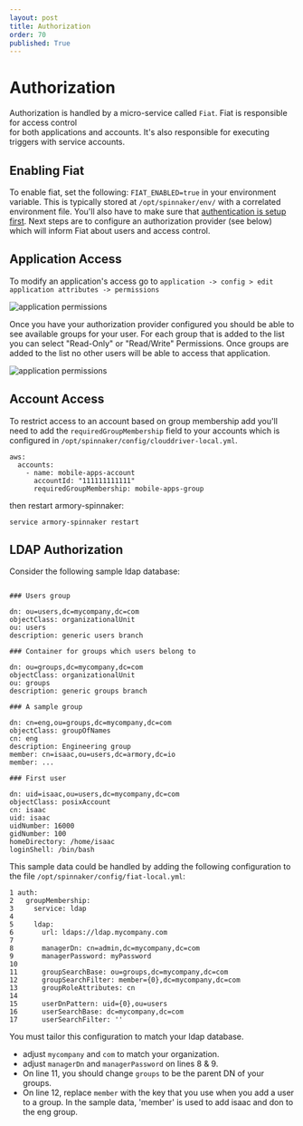 ```yaml
---
layout: post
title: Authorization
order: 70
published: True
---
```


# Authorization
Authorization is handled by a micro-service called `Fiat`.  Fiat is responsible for access control  
for both applications and accounts.  It's also responsible for executing triggers with service accounts.

## Enabling Fiat

To enable fiat, set the following: `FIAT_ENABLED=true` in your environment variable.  This is
typically stored at `/opt/spinnaker/env/` with a correlated environment file.  You'll also have to make sure that [authentication
is setup first](http://docs.armory.io/admin-guides/auth/).  Next steps are to configure an authorization provider (see below) which will inform Fiat
about users and access control.


## Application Access

To modify an application's access go to `application -> config > edit application attributes -> permissions`

![application permissions](https://cl.ly/0Z3j0k1L3Q0m/Image%202017-08-09%20at%2012.34.13%20PM.png)

Once you have your authorization provider configured you should be able to see available groups for your user.  For each group that is added to the list you can select "Read-Only" or "Read/Write" Permissions.  Once groups are added to the list no other users will be able to access that application.  

![application permissions](https://cl.ly/2K3D0V3F170i/Image%202017-08-09%20at%2012.35.25%20PM.png)

## Account Access

To restrict access to an account based on group membership add you'll need to add
the `requiredGroupMembership` field to your accounts which is configured in
`/opt/spinnaker/config/clouddriver-local.yml`.

```
aws:
  accounts:
    - name: mobile-apps-account
      accountId: "111111111111"
      requiredGroupMembership: mobile-apps-group
```

then restart armory-spinnaker:
```
service armory-spinnaker restart
```
## LDAP Authorization

Consider the following sample ldap database:

```

### Users group

dn: ou=users,dc=mycompany,dc=com
objectClass: organizationalUnit
ou: users
description: generic users branch

### Container for groups which users belong to

dn: ou=groups,dc=mycompany,dc=com
objectClass: organizationalUnit
ou: groups
description: generic groups branch

### A sample group

dn: cn=eng,ou=groups,dc=mycompany,dc=com
objectClass: groupOfNames
cn: eng
description: Engineering group
member: cn=isaac,ou=users,dc=armory,dc=io
member: ...

### First user

dn: uid=isaac,ou=users,dc=mycompany,dc=com
objectClass: posixAccount
cn: isaac
uid: isaac
uidNumber: 16000
gidNumber: 100
homeDirectory: /home/isaac
loginShell: /bin/bash
```

This sample data could be handled by adding the following configuration to the
file `/opt/spinnaker/config/fiat-local.yml`:

```
1 auth:
2   groupMembership:
3     service: ldap
4
5     ldap:
6       url: ldaps://ldap.mycompany.com
7
8       managerDn: cn=admin,dc=mycompany,dc=com
9       managerPassword: myPassword
10
11      groupSearchBase: ou=groups,dc=mycompany,dc=com
12      groupSearchFilter: member={0},dc=mycompany,dc=com
13      groupRoleAttributes: cn
14
15      userDnPattern: uid={0},ou=users
16      userSearchBase: dc=mycompany,dc=com
17      userSearchFilter: ''
```

You must tailor this configuration to match your ldap database.
* adjust `mycompany` and `com` to match your organization.
* adjust `managerDn` and `managerPassword` on lines 8 & 9.
* On line 11, you should change `groups` to be the parent DN of your groups.
* On line 12, replace `member` with the key that you use when you add a user to a group. In the sample
data, 'member' is used to add isaac and don to the eng group.
